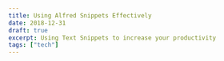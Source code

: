 ```yaml
---
title: Using Alfred Snippets Effectively
date: 2018-12-31
draft: true
excerpt: Using Text Snippets to increase your productivity
tags: ["tech"]
---
```


